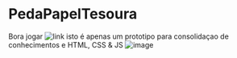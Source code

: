# PedaPapelTesoura
Bora jogar ![link](https://zezinhotwo.github.io/PedaPapelTesoura/)
isto é apenas um prototipo para consolidaçao de conhecimentos e HTML, CSS & JS
![image](https://github.com/Zezinhotwo/PedaPapelTesoura/assets/107373132/86200e7b-fffc-49ab-9364-3d4c6cc83a2a)

